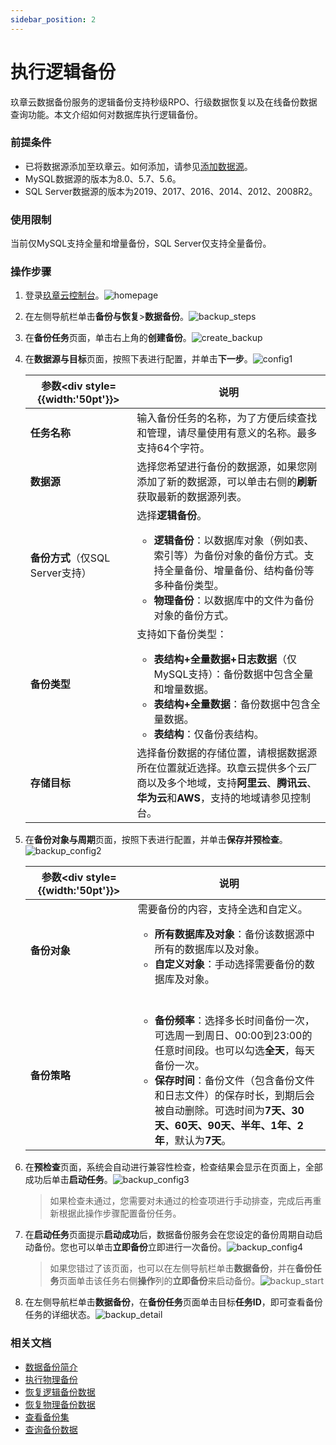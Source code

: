 ```yaml
---
sidebar_position: 2
---
```




# 执行逻辑备份

玖章云数据备份服务的逻辑备份支持秒级RPO、行级数据恢复以及在线备份数据查询功能。本文介绍如何对数据库执行逻辑备份。

### 前提条件

- 已将数据源添加至玖章云。如何添加，请参见[添加数据源](../../configuration/datasource.md)。
- MySQL数据源的版本为8.0、5.7、5.6。
- SQL Server数据源的版本为2019、2017、2016、2014、2012、2008R2。

### 使用限制

当前仅MySQL支持全量和增量备份，SQL Server仅支持全量备份。

### 操作步骤

1. 登录[玖章云控制台](https://console.9z.cloud)。![homepage](../image/homepage.png)

2. 在左侧导航栏单击**备份与恢复**>**数据备份**。![backup_steps](./../image/backup_steps.png)

3. 在**备份任务**页面，单击右上角的**创建备份**。![create_backup](../image/create_backup.png)

4. 在**数据源与目标**页面，按照下表进行配置，并单击**下一步**。![config1](../image/backup_config1.png)

   | 参数<div style={{width:'50pt'}}></div> | 说明                                                         |
   | -------------------------------------- | ------------------------------------------------------------ |
   | **任务名称**                           | 输入备份任务的名称，为了方便后续查找和管理，请尽量使用有意义的名称。最多支持64个字符。 |
   | **数据源**                             | 选择您希望进行备份的数据源，如果您刚添加了新的数据源，可以单击右侧的**刷新**获取最新的数据源列表。 |
   | **备份方式**（仅SQL Server支持）       | 选择**逻辑备份**。<ul><li>**逻辑备份**：以数据库对象（例如表、索引等）为备份对象的备份方式。支持全量备份、增量备份、结构备份等多种备份类型。</li><li>**物理备份**：以数据库中的文件为备份对象的备份方式。</li></ul> |
   | **备份类型**                           | 支持如下备份类型：<ul><li>**表结构+全量数据+日志数据**（仅MySQL支持）：备份数据中包含全量和增量数据。</li><li>**表结构+全量数据**：备份数据中包含全量数据。</li><li>**表结构**：仅备份表结构。</li></ul> |
   | **存储目标**                           | 选择备份数据的存储位置，请根据数据源所在位置就近选择。玖章云提供多个云厂商以及多个地域，支持**阿里云**、**腾讯云**、**华为云**和**AWS**，支持的地域请参见控制台。 |
   
5. 在**备份对象与周期**页面，按照下表进行配置，并单击**保存并预检查**。![backup_config2](../image/backup_config2.png)

   | 参数<div style={{width:'50pt'}}></div> | 说明                                                         |
   | -------------------------------------- | ------------------------------------------------------------ |
   | **备份对象**                           | 需要备份的内容，支持全选和自定义。<ul><li>**所有数据库及对象**：备份该数据源中所有的数据库以及对象。</li><li>**自定义对象**：手动选择需要备份的数据库及对象。</li></ul><br /> |
   | **备份策略**                           | <ul><li>**备份频率**：选择多长时间备份一次，可选周一到周日、00:00到23:00的任意时间段。也可以勾选**全天**，每天备份一次。</li><li>**保存时间**：备份文件（包含备份文件和日志文件）的保存时长，到期后会被自动删除。可选时间为**7天、30天、60天、90天、半年、1年、2年**，默认为**7天**。</li></ul> |

6. 在**预检查**页面，系统会自动进行兼容性检查，检查结果会显示在页面上，全部成功后单击**启动任务**。![backup_config3](../image/backup_config3.png)

   > 如果检查未通过，您需要对未通过的检查项进行手动排查，完成后再重新根据此操作步骤配置备份任务。

7. 在**启动任务**页面提示**启动成功**后，数据备份服务会在您设定的备份周期自动启动备份。您也可以单击**立即备份**立即进行一次备份。![backup_config4](../image/backup_config4.png)

   > 如果您错过了该页面，也可以在左侧导航栏单击**数据备份**，并在**备份任务**页面单击该任务右侧**操作**列的**立即备份**来启动备份。![backup_start](../image/backup_start.png)

8. 在左侧导航栏单击**数据备份**，在**备份任务**页面单击目标**任务ID**，即可查看备份任务的详细状态。![backup_detail](../image/backup_detail.png)

### 相关文档

- [数据备份简介](../intro_back.md)
- [执行物理备份](physical_backup.md)
- [恢复逻辑备份数据](../restore/restore_logical_backup.md)
- [恢复物理备份数据](../restore/restore_physical_backup.md)
- [查看备份集](../view_backup_sets.md)
- [查询备份数据](../backup_data_query.md)
